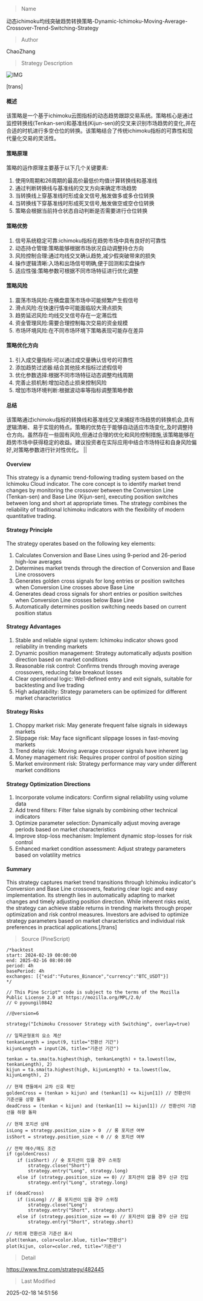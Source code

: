 
> Name

动态ichimoku均线突破趋势转换策略-Dynamic-Ichimoku-Moving-Average-Crossover-Trend-Switching-Strategy

> Author

ChaoZhang

> Strategy Description

![IMG](https://www.fmz.com/upload/asset/dc9fdbfd6465434815.png)

[trans]
#### 概述
该策略是一个基于ichimoku云图指标的动态趋势跟踪交易系统。策略核心是通过监控转换线(Tenkan-sen)和基准线(Kijun-sen)的交叉来识别市场趋势的变化,并在合适的时机进行多空仓位的转换。该策略结合了传统ichimoku指标的可靠性和现代量化交易的灵活性。

#### 策略原理
策略的运作原理主要基于以下几个关键要素:
1. 使用9周期和26周期的最高价最低价均值计算转换线和基准线
2. 通过判断转换线与基准线的交叉方向来确定市场趋势
3. 当转换线上穿基准线时形成金叉信号,触发做多或多仓位转换
4. 当转换线下穿基准线时形成死叉信号,触发做空或空仓位转换
5. 策略会根据当前持仓状态自动判断是否需要进行仓位转换

#### 策略优势
1. 信号系统稳定可靠:ichimoku指标在趋势市场中具有良好的可靠性
2. 动态持仓管理:策略能够根据市场状况自动调整持仓方向
3. 风险控制合理:通过均线交叉确认趋势,减少假突破带来的损失
4. 操作逻辑清晰:入场和出场信号明确,便于回测和实盘操作
5. 适应性强:策略参数可根据不同市场特征进行优化调整

#### 策略风险
1. 震荡市场风险:在横盘震荡市场中可能频繁产生假信号
2. 滑点风险:在快速行情中可能面临较大滑点损失
3. 趋势延迟风险:均线交叉信号存在一定滞后性
4. 资金管理风险:需要合理控制每次交易的资金规模
5. 市场环境风险:在不同市场环境下策略表现可能存在差异

#### 策略优化方向
1. 引入成交量指标:可以通过成交量确认信号的可靠性
2. 添加趋势过滤器:结合其他技术指标过滤假信号
3. 优化参数选择:根据不同市场特征动态调整均线周期
4. 完善止损机制:增加动态止损来控制风险
5. 增加市场环境判断:根据波动率等指标调整策略参数

#### 总结
该策略通过ichimoku指标的转换线和基准线交叉来捕捉市场趋势的转换机会,具有逻辑清晰、易于实现的特点。策略的优势在于能够自动适应市场变化,及时调整持仓方向。虽然存在一些固有风险,但通过合理的优化和风险控制措施,该策略能够在趋势市场中获得稳定的收益。建议投资者在实际应用中结合市场特征和自身风险偏好,对策略参数进行针对性优化。 || 

#### Overview
This strategy is a dynamic trend-following trading system based on the Ichimoku Cloud indicator. The core concept is to identify market trend changes by monitoring the crossover between the Conversion Line (Tenkan-sen) and Base Line (Kijun-sen), executing position switches between long and short at appropriate times. The strategy combines the reliability of traditional Ichimoku indicators with the flexibility of modern quantitative trading.

#### Strategy Principle
The strategy operates based on the following key elements:
1. Calculates Conversion and Base Lines using 9-period and 26-period high-low averages
2. Determines market trends through the direction of Conversion and Base Line crossovers
3. Generates golden cross signals for long entries or position switches when Conversion Line crosses above Base Line
4. Generates dead cross signals for short entries or position switches when Conversion Line crosses below Base Line
5. Automatically determines position switching needs based on current position status

#### Strategy Advantages
1. Stable and reliable signal system: Ichimoku indicator shows good reliability in trending markets
2. Dynamic position management: Strategy automatically adjusts position direction based on market conditions
3. Reasonable risk control: Confirms trends through moving average crossovers, reducing false breakout losses
4. Clear operational logic: Well-defined entry and exit signals, suitable for backtesting and live trading
5. High adaptability: Strategy parameters can be optimized for different market characteristics

#### Strategy Risks
1. Choppy market risk: May generate frequent false signals in sideways markets
2. Slippage risk: May face significant slippage losses in fast-moving markets
3. Trend delay risk: Moving average crossover signals have inherent lag
4. Money management risk: Requires proper control of position sizing
5. Market environment risk: Strategy performance may vary under different market conditions

#### Strategy Optimization Directions
1. Incorporate volume indicators: Confirm signal reliability using volume data
2. Add trend filters: Filter false signals by combining other technical indicators
3. Optimize parameter selection: Dynamically adjust moving average periods based on market characteristics
4. Improve stop-loss mechanism: Implement dynamic stop-losses for risk control
5. Enhanced market condition assessment: Adjust strategy parameters based on volatility metrics

#### Summary
This strategy captures market trend transitions through Ichimoku indicator's Conversion and Base Line crossovers, featuring clear logic and easy implementation. Its strength lies in automatically adapting to market changes and timely adjusting position direction. While inherent risks exist, the strategy can achieve stable returns in trending markets through proper optimization and risk control measures. Investors are advised to optimize strategy parameters based on market characteristics and individual risk preferences in practical applications.[/trans]



> Source (PineScript)

``` pinescript
/*backtest
start: 2024-02-19 00:00:00
end: 2025-02-16 08:00:00
period: 4h
basePeriod: 4h
exchanges: [{"eid":"Futures_Binance","currency":"BTC_USDT"}]
*/

// This Pine Script™ code is subject to the terms of the Mozilla Public License 2.0 at https://mozilla.org/MPL/2.0/
// © pyoungil0842

//@version=6

strategy("Ichimoku Crossover Strategy with Switching", overlay=true)

// 일목균형표의 요소 계산
tenkanLength = input(9, title="전환선 기간")
kijunLength = input(26, title="기준선 기간")

tenkan = ta.sma(ta.highest(high, tenkanLength) + ta.lowest(low, tenkanLength), 2)
kijun = ta.sma(ta.highest(high, kijunLength) + ta.lowest(low, kijunLength), 2)

// 현재 캔들에서 교차 신호 확인
goldenCross = (tenkan > kijun) and (tenkan[1] <= kijun[1]) // 전환선이 기준선을 상향 돌파
deadCross = (tenkan < kijun) and (tenkan[1] >= kijun[1]) // 전환선이 기준선을 하향 돌파

// 현재 포지션 상태
isLong = strategy.position_size > 0  // 롱 포지션 여부
isShort = strategy.position_size < 0 // 숏 포지션 여부

// 전략 매수/매도 조건
if (goldenCross)
    if (isShort) // 숏 포지션이 있을 경우 스위칭
        strategy.close("Short")
        strategy.entry("Long", strategy.long)
    else if (strategy.position_size == 0) // 포지션이 없을 경우 신규 진입
        strategy.entry("Long", strategy.long)

if (deadCross)
    if (isLong) // 롱 포지션이 있을 경우 스위칭
        strategy.close("Long")
        strategy.entry("Short", strategy.short)
    else if (strategy.position_size == 0) // 포지션이 없을 경우 신규 진입
        strategy.entry("Short", strategy.short)

// 차트에 전환선과 기준선 표시
plot(tenkan, color=color.blue, title="전환선")
plot(kijun, color=color.red, title="기준선")

```

> Detail

https://www.fmz.com/strategy/482445

> Last Modified

2025-02-18 14:51:56
